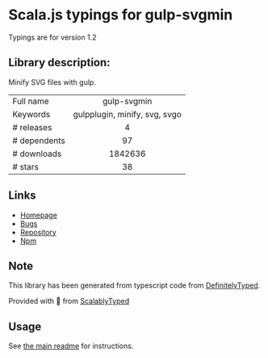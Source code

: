 
# Scala.js typings for gulp-svgmin

Typings are for version 1.2

## Library description:
Minify SVG files with gulp.

|                    |                 |
| ------------------ | :-------------: |
| Full name          | gulp-svgmin |
| Keywords           | gulpplugin, minify, svg, svgo |
| # releases         | 4 |
| # dependents       | 97 |
| # downloads        | 1842636 |
| # stars            | 38 |

## Links
- [Homepage](https://github.com/ben-eb/gulp-svgmin)
- [Bugs](https://github.com/ben-eb/gulp-svgmin/issues)
- [Repository](https://github.com/ben-eb/gulp-svgmin)
- [Npm](https://www.npmjs.com/package/gulp-svgmin)
    


## Note
This library has been generated from typescript code from [DefinitelyTyped](https://definitelytyped.org).

Provided with :purple_heart: from [ScalablyTyped](https://github.com/oyvindberg/ScalablyTyped)

## Usage
See [the main readme](../../readme.md) for instructions.


